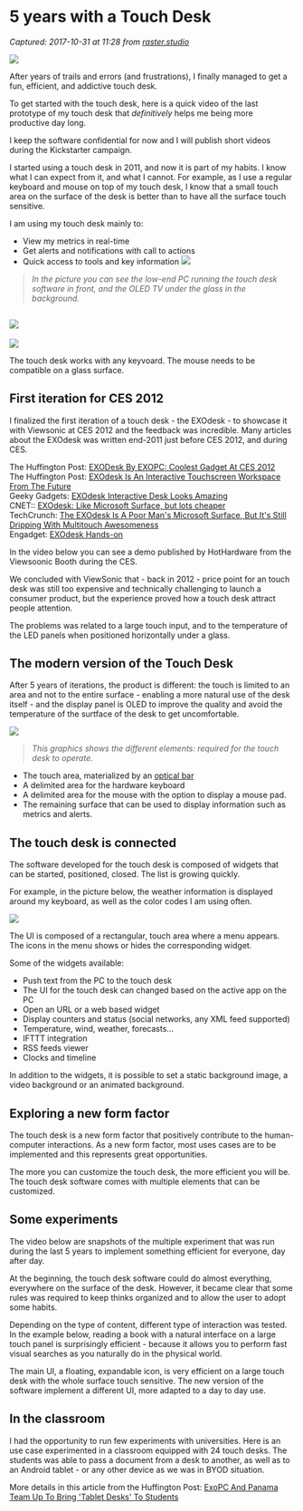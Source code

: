 # 5 years with a Touch Desk

_Captured: 2017-10-31 at 11:28 from [raster.studio](https://raster.studio/touch-desk-diy/)_

![](https://raster.studio/wp-content/uploads/2017/04/touch-desk-keyboard-1600x427.jpg)

After years of trails and errors (and frustrations), I finally managed to get a fun, efficient, and addictive touch desk.

To get started with the touch desk, here is a quick video of the last prototype of my touch desk that _definitively_ helps me being more productive day long.

I keep the software confidential for now and I will publish short videos during the Kickstarter campaign.

I started using a touch desk in 2011, and now it is part of my habits. I know what I can expect from it, and what I cannot. For example, as I use a regular keyboard and mouse on top of my touch desk, I know that a small touch area on the surface of the desk is better than to have all the surface touch sensitive.

I am using my touch desk mainly to:

  * View my metrics in real-time
  * Get alerts and notifications with call to actions
  * Quick access to tools and key information
![](https://raster.studio/wp-content/uploads/2017/04/touch-desk-PC.jpg)

> _In the picture you can see the low-end PC running the touch desk software in front, and the OLED TV under the glass in the background._

## ![](https://raster.studio/wp-content/uploads/2017/04/IMG_0645-Copy-Copy-1.jpg)

![](https://raster.studio/wp-content/uploads/2017/04/IMG_0644.jpg)

The touch desk works with any keyvoard. The mouse needs to be compatible on a glass surface.

## First iteration for CES 2012

I finalized the first iteration of a touch desk - the EXOdesk - to showcase it with Viewsonic at CES 2012 and the feedback was incredible. Many articles about the EXOdesk was written end-2011 just before CES 2012, and during CES.

The Huffington Post: [EXODesk By EXOPC: Coolest Gadget At CES 2012](http://www.huffingtonpost.com/2012/01/10/exodesk-exopc-coolest-gadgets-ces-2012-video_n_1198034.html)  
The Huffington Post: [EXOdesk Is An Interactive Touchscreen Workspace From The Future ](http://www.huffingtonpost.com/2011/11/22/future-desk-exodesk-exopc-touchscreen-video_n_1107707.html)  
Geeky Gadgets: [EXOdesk Interactive Desk Looks Amazing](http://www.geeky-gadgets.com/exopc-exodesk-interactive-desk-looks-amazing-21-11-2011/)  
CNET:: [EXOdesk: Like Microsoft Surface, but lots cheaper  
](https://www.cnet.com/news/exodesk-like-microsoft-surface-but-lots-cheaper/)TechCrunch: [The EXOdesk Is A Poor Man's Microsoft Surface, But It's Still Dripping With Multitouch Awesomeness  
](https://techcrunch.com/2011/11/21/exodesk/)Engadget: [EXOdesk Hands-on](https://www.engadget.com/2012/01/09/exodesk-hands-on/)

In the video below you can see a demo published by HotHardware from the Viewsoonic Booth during the CES.

We concluded with ViewSonic that - back in 2012 - price point for an touch desk was still too expensive and technically challenging to launch a consumer product, but the experience proved how a touch desk attract people attention.

The problems was related to a large touch input, and to the temperature of the LED panels when positioned horizontally under a glass.

## The modern version of the Touch Desk

After 5 years of iterations, the product is different: the touch is limited to an area and not to the entire surface - enabling a more natural use of the desk itself - and the display panel is OLED to improve the quality and avoid the temperature of the surtface of the desk to get uncomfortable.

![](https://raster.studio/wp-content/uploads/2017/04/Touch-Desk-OLED.jpg)

> _This graphics shows the different elements: required for the touch desk to operate._

  * The touch area, materialized by an [optical bar](https://rover.ebay.com/rover/1/711-53200-19255-0/1?icep_id=114&ipn=icep&toolid=20004&campid=5338105478&mpre=http%3A%2F%2Fwww.ebay.com%2Fitm%2FNeonode-AirBar-Adds-Touch-To-13-3-PC-Displays-%2F272688488174%3Fhash%3Ditem3f7d801eee%3Ag%3AvJkAAOSwYvFZKIeO)
  * A delimited area for the hardware keyboard
  * A delimited area for the mouse with the option to display a mouse pad.
  * The remaining surface that can be used to display information such as metrics and alerts.

## The touch desk is connected

The software developed for the touch desk is composed of widgets that can be started, positioned, closed. The list is growing quickly.

For example, in the picture below, the weather information is displayed around my keyboard, as well as the color codes I am using often.

![](https://raster.studio/wp-content/uploads/2017/04/touch-desk-UI-2.jpg)

The UI is composed of a rectangular, touch area where a menu appears. The icons in the menu shows or hides the corresponding widget.

Some of the widgets available:

  * Push text from the PC to the touch desk
  * The UI for the touch desk can changed based on the active app on the PC
  * Open an URL or a web based widget
  * Display counters and status (social networks, any XML feed supported)
  * Temperature, wind, weather, forecasts…
  * IFTTT integration
  * RSS feeds viewer
  * Clocks and timeline

In addition to the widgets, it is possible to set a static background image, a video background or an animated background.

## Exploring a new form factor

The touch desk is a new form factor that positively contribute to the human-computer interactions. As a new form factor, most uses cases are to be implemented and this represents great opportunities.

The more you can customize the touch desk, the more efficient you will be. The touch desk software comes with multiple elements that can be customized.

## Some experiments

The video below are snapshots of the multiple experiment that was run during the last 5 years to implement something efficient for everyone, day after day.

At the beginning, the touch desk software could do almost everything, everywhere on the surface of the desk. However, it became clear that some rules was required to keep thinks organized and to allow the user to adopt some habits.

Depending on the type of content, different type of interaction was tested. In the example below, reading a book with a natural interface on a large touch panel is surprisingly efficient - because it allows you to perform fast visual searches as you naturally do in the physical world.

The main UI, a floating, expandable icon, is very efficient on a large touch desk with the whole surface touch sensitive. The new version of the software implement a different UI, more adapted to a day to day use.

## In the classroom

I had the opportunity to run few experiments with universities. Here is an use case experimented in a classroom equipped with 24 touch desks. The students was able to pass a document from a desk to another, as well as to an Android tablet - or any other device as we was in BYOD situation.

More details in this article from the Huffington Post: [ExoPC And Panama Team Up To Bring 'Tablet Desks' To Students](http://www.huffingtonpost.com/2012/04/23/exopc-panama-exodesk-tablet-desk_n_1435365.html)
